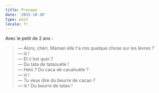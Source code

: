 ```yaml
---
title: Presque
date: '2015-10-30'
type: post
locale: fr
---
```


Avec le petit de 2 ans :

> — Alors, chéri, Maman elle t'a mis quelque chose sur les lèvres ?  
> — iii !  
> — Et c'est quoi ?  
> — Du tata de tataouète !  
> — Hein ? Du caca de cacahuète ?  
> — iii !  
> — Tu veux dire du beurre de cacao ?  
> — iii ! Du beurre de tatao !
